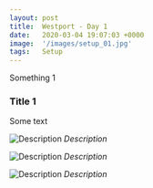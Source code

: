 ```yaml
---
layout: post
title:  Westport - Day 1
date:   2020-03-04 19:07:03 +0000
image:  '/images/setup_01.jpg'
tags:   Setup
---
```

Something 1

### Title 1
Some text


![Description]({{site.baseurl}}/images/setup_03.jpg)
*Description*

![Description]({{site.baseurl}}/images/setup_04.jpg)
*Description*

![Description]({{site.baseurl}}/images/setup_05.jpg)
*Description*